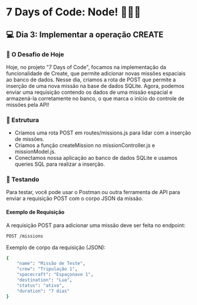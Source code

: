 # 7 Days of Code: Node! 🧑🏿‍💻

## 💻 Dia 3: Implementar a operação CREATE
### 🚀 O Desafio de Hoje

Hoje, no projeto "7 Days of Code", focamos na implementação da funcionalidade de Create, que permite adicionar novas missões espaciais ao banco de dados. 
Nesse dia, criamos a rota de POST que permite a inserção de uma nova missão na base de dados SQLite. Agora, podemos enviar uma requisição contendo os dados de uma missão espacial e armazená-la corretamente no banco, o que marca o início do controle de missões pela API!

### 📂 Estrutura

- Criamos uma rota POST em routes/missions.js para lidar com a inserção de missões.
- Criamos a função createMission no missionController.js e missionModel.js.
- Conectamos nossa aplicação ao banco de dados SQLite e usamos queries SQL para realizar a inserção.

### 🚀 Testando
Para testar, você pode usar o Postman ou outra ferramenta de API para enviar a requisição POST com o corpo JSON da missão.

#### Exemplo de Requisição
A requisição POST para adicionar uma missão deve ser feita no endpoint:
```bash
POST /missions
```
Exemplo de corpo da requisição (JSON):

```bash
{
    "name": "Missão de Teste",
    "crew": "Tripulação 1",
    "spacecraft": "Espaçonave 1",
    "destination": "Lua",
    "status": "ativa",
    "duration": "7 dias"
}

```


